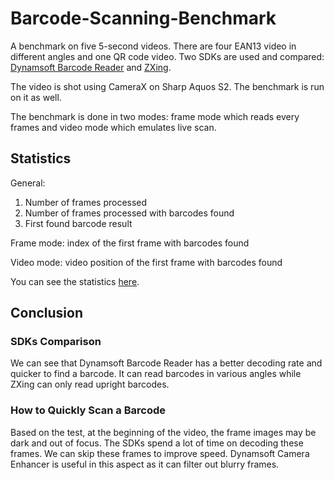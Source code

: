 # Barcode-Scanning-Benchmark

A benchmark on five 5-second videos. There are four EAN13 video in different angles and one QR code video. Two SDKs are used and compared: [Dynamsoft Barcode Reader](https://www.dynamsoft.com/barcode-reader/overview/) and [ZXing](https://github.com/journeyapps/zxing-android-embedded).

The video is shot using CameraX on Sharp Aquos S2. The benchmark is run on it as well.

The benchmark is done in two modes: frame mode which reads every frames and video mode which emulates live scan.

## Statistics

General:

1. Number of frames processed
2. Number of frames processed with barcodes found
3. First found barcode result

Frame mode: index of the first frame with barcodes found

Video mode: video position of the first frame with barcodes found

You can see the statistics [here](https://blog.xulihang.me/Barcode-Scanning-Benchmark/?path=result.json).

## Conclusion

### SDKs Comparison

We can see that Dynamsoft Barcode Reader has a better decoding rate and quicker to find a barcode. It can read barcodes in various angles while ZXing can only read upright barcodes.

### How to Quickly Scan a Barcode

Based on the test, at the beginning of the video, the frame images may be dark and out of focus. The SDKs spend a lot of time on decoding these frames. We can skip these frames to improve speed. Dynamsoft Camera Enhancer is useful in this aspect as it can filter out blurry frames.


